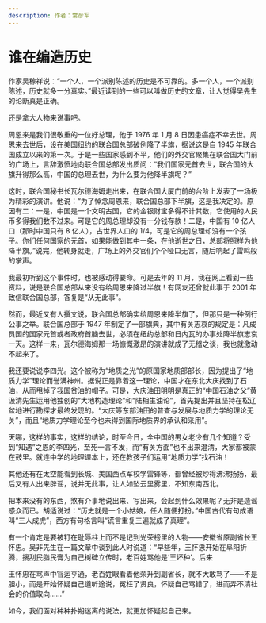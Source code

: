 ```yaml
---
description: 作者：常彦军
---
```


# 谁在编造历史

作家吴稼祥说：“一个人，一个派别陈述的历史是不可靠的。多一个人，一个派别陈述，历史就多一分真实。”最近读到的一些可以叫做历史的文章，让人觉得吴先生的论断真是正确。

还是拿大人物来说事吧。

周恩来是我们很敬重的一位好总理，他于 1976 年 1 月 8 日因患癌症不幸去世。周恩来去世后，设在美国纽约的联合国总部破例降了半旗，据说这是自 1945 年联合国成立以来的第一次。于是一些国家感到不平，他们的外交官聚集在联合国大门前的广场上，言辞激愤地向联合国总部发出质问：“我们国家元首去世，联合国的大旗升得那么高，中国的总理去世，为什么要为他降半旗呢？”

这时，联合国秘书长瓦尔德海姆走出来，在联合国大厦门前的台阶上发表了一场极为精彩的演讲。他说：“为了悼念周恩来，联合国总部下半旗，这是我决定的。原因有二：一是，中国是一个文明古国，它的金银财宝多得不计其数，它使用的人民币多得我们数不过来。可是它的周总理却没有一分钱存款！二是，中国有 10 亿人口（那时中国只有 8 亿人），占世界人口的 1/4，可是它的周总理却没有一个孩子。你们任何国家的元首，如果能做到其中一条，在他逝世之日，总部将照样为他降半旗。”说完，他转身就走，广场上的外交官们个个哑口无言，随后响起了雷鸣般的掌声。

我最初听到这个事件时，也被感动得要命。可是去年的 11 月，我在网上看到一些资料，说是联合国总部从来没有给周恩来降过半旗！有网友还曾就此事于 2001 年致信联合国总部，答复是“从无此事”。

然而，最近又有人撰文说，联合国总部确实给周恩来降半旗了，但那只是一种例行公事之举。联合国总部于 1947 年制定了一部旗典，其中有关志哀的规定是：凡成员国的国家元首或者政府首脑去世，必须在纽约总部和日内瓦的办事处降半旗志哀一天。这样一来，瓦尔德海姆那一场慷慨激昂的演讲就成了无稽之谈，我也就激动不起来了。

我还要说说李四光。这个被称为“地质之光”的原国家地质部部长，因为提出了“地质力学”理论而誉满神州。据说正是靠着这一理论，中国才在东北大庆找到了石油，从而甩掉了我国贫油的帽子。可是，大庆油田明明是真正的“中国石油之父”黄汲清先生运用他独创的“大地构造理论”和“陆相生油论”，首先提出并且坚持在松辽盆地进行勘探才最终发现的。“大庆等东部油田的普查与发展与地质力学的理论无关”，而且“地质力学理论至今也未得到国际地质界的承认和采用”。

天哪，这样的事实，这样的结论，时至今日，全中国的男女老少有几个知道？受到“知遇”之恩的李四光，至死一言不发，而“有关方面”也不出来澄清，大家都被蒙在鼓里。就连中学的地理课本上，还在教孩子们运用“地质力学”找石油！

其他还有在太空能看到长城、美国西点军校学雷锋等，都曾经被炒得沸沸扬扬，最后又有人出来辟谣，说并无此事，让人如坠云里雾里，不知东南西北。

把本来没有的东西，煞有介事地说出来、写出来，会起到什么效果呢？无非是造谣惑众而已。胡适说过：“历史就是一个小姑娘，任人随便打扮。”中国古代有句成语叫“三人成虎”，西方有句格言叫“谎言重复三遍就成了真理”。

有一个肯定是要被钉在耻辱柱上而不是记到光荣榜里的人物——安徽省原副省长王怀忠。吴非先生在一篇文章中谈到此人时说道：“早些年，王怀忠开始在阜阳折腾，搜刮民脂民膏为自己树碑立传时，老百姓骂他是‘王坏种’。后来

王怀忠在骂声中官运亨通，老百姓眼看着他荣升到副省长，就不大敢骂了——不是胆小，而是开始怀疑自己道听途说，冤枉了贤良，怀疑自己骂错了，进而弄不清社会的价值取向……”

如今，我们面对种种扑朔迷离的说法，就更加怀疑起自己来。

